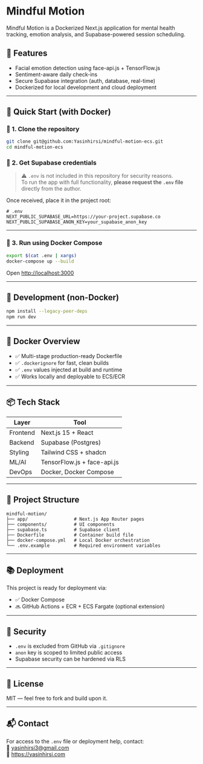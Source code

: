 # Mindful Motion

Mindful Motion is a Dockerized Next.js application for mental health tracking, emotion analysis, and Supabase-powered session scheduling.

## 🧠 Features

- Facial emotion detection using face-api.js + TensorFlow.js
- Sentiment-aware daily check-ins
- Secure Supabase integration (auth, database, real-time)
- Dockerized for local development and cloud deployment

---

## 🚀 Quick Start (with Docker)

### 📁 1. Clone the repository

```bash
git clone git@github.com:Yasinhirsi/mindful-motion-ecs.git
cd mindful-motion-ecs
```

### 🔐 2. Get Supabase credentials

> ⚠️ `.env` is not included in this repository for security reasons.  
> To run the app with full functionality, **please request the `.env` file** directly from the author.

Once received, place it in the project root:

```env
# .env
NEXT_PUBLIC_SUPABASE_URL=https://your-project.supabase.co
NEXT_PUBLIC_SUPABASE_ANON_KEY=your_supabase_anon_key
```

---

### 🐳 3. Run using Docker Compose

```bash
export $(cat .env | xargs)
docker-compose up --build
```

Open [http://localhost:3000](http://localhost:3000)

---

## 🧪 Development (non-Docker)

```bash
npm install --legacy-peer-deps
npm run dev
```

---

## 🐋 Docker Overview

- ✅ Multi-stage production-ready Dockerfile
- ✅ `.dockerignore` for fast, clean builds
- ✅ `.env` values injected at build and runtime
- ✅ Works locally and deployable to ECS/ECR

---

## 📦 Tech Stack

| Layer        | Tool                  |
|--------------|------------------------|
| Frontend     | Next.js 15 + React     |
| Backend      | Supabase (Postgres)    |
| Styling      | Tailwind CSS + shadcn  |
| ML/AI        | TensorFlow.js + face-api.js |
| DevOps       | Docker, Docker Compose |

---

## 📁 Project Structure

```
mindful-motion/
├── app/                 # Next.js App Router pages
├── components/          # UI components
├── supabase.ts          # Supabase client
├── Dockerfile           # Container build file
├── docker-compose.yml   # Local Docker orchestration
└── .env.example         # Required environment variables
```

---

## 📚 Deployment

This project is ready for deployment via:

- ✅ Docker Compose
- 🔜 GitHub Actions + ECR + ECS Fargate (optional extension)

---

## 🔐 Security

- `.env` is excluded from GitHub via `.gitignore`
- `anon` key is scoped to limited public access
- Supabase security can be hardened via RLS

---

## 📄 License

MIT — feel free to fork and build upon it.

---

## 📬 Contact

For access to the `.env` file or deployment help, contact:  
📧 yasinhirsi3@gmail.com  
🔗 https://yasinhirsi.com
